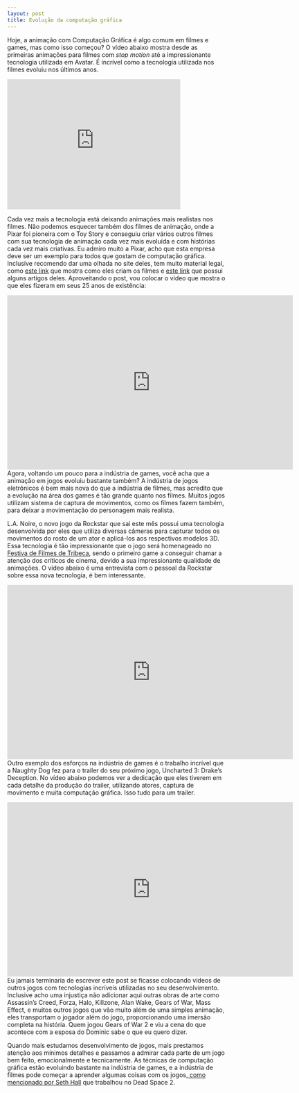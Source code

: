 ```yaml
---
layout: post
title: Evolução da computação gráfica
---
```


Hoje, a animação com Computação Gráfica é algo comum em filmes e games, mas como isso começou? O vídeo abaixo mostra desde as primeiras animações para filmes com *stop motion* até a impressionante tecnologia utilizada em Avatar. É incrível como a tecnologia utilizada nos filmes evoluiu nos últimos anos.

<iframe frameborder="0" height="300" src="http://player.vimeo.com/video/14437767?title=0&byline=0&portrait=0" width="400"></iframe>

Cada vez mais a tecnologia está deixando animações mais realistas nos filmes. Não podemos esquecer também dos filmes de animação, onde a Pixar foi pioneira com o Toy Story e conseguiu criar vários outros filmes com sua tecnologia de animação cada vez mais evoluída e com histórias cada vez mais criativas. Eu admiro muito a Pixar, acho que esta empresa deve ser um exemplo para todos que gostam de computação gráfica. Inclusive recomendo dar uma olhada no site deles, tem muito material legal, como [este link](http://www.pixar.com/howwedoit) que mostra como eles criam os filmes e [este link](http://graphics.pixar.com/library/) que possui alguns artigos deles. Aproveitando o post, vou colocar o vídeo que mostra o que eles fizeram em seus 25 anos de existência:

<span class="embed-youtube" style="text-align:center; display: block;"><iframe allowfullscreen="true" class="youtube-player" frameborder="0" height="402" src="http://www.youtube.com/embed/XBH1dcHoL6Y?version=3&rel=1&fs=1&autohide=2&showsearch=0&showinfo=1&iv_load_policy=1&wmode=transparent" type="text/html" width="660"></iframe></span>Agora, voltando um pouco para a indústria de games, você acha que a animação em jogos evoluiu bastante também? A indústria de jogos eletrônicos é bem mais nova do que a indústria de filmes, mas acredito que a evolução na área dos games é tão grande quanto nos filmes. Muitos jogos utilizam sistema de captura de movimentos, como os filmes fazem também, para deixar a movimentação do personagem mais realista.

L.A. Noire, o novo jogo da Rockstar que sai este mês possui uma tecnologia desenvolvida por eles que utiliza diversas câmeras para capturar todos os movimentos do rosto de um ator e aplicá-los aos respectivos modelos 3D. Essa tecnologia é tão impressionante que o jogo será homenageado no [Festiva de Filmes de Tribeca](http://www.kotaku.com.br/conteudo/l-a-noire-o-primeiro-game-no-festival-de-tribeca/), sendo o primeiro game a conseguir chamar a atenção dos críticos de cinema, devido a sua impressionante qualidade de animações. O vídeo abaixo é uma entrevista com o pessoal da Rockstar sobre essa nova tecnologia, é bem interessante.

<span class="embed-youtube" style="text-align:center; display: block;"><iframe allowfullscreen="true" class="youtube-player" frameborder="0" height="402" src="http://www.youtube.com/embed/aL9wsEFohTw?version=3&rel=1&fs=1&autohide=2&showsearch=0&showinfo=1&iv_load_policy=1&wmode=transparent" type="text/html" width="660"></iframe></span>Outro exemplo dos esforços na indústria de games é o trabalho incrível que a Naughty Dog fez para o trailer do seu próximo jogo, Uncharted 3: Drake’s Deception. No vídeo abaixo podemos ver a dedicação que eles tiverem em cada detalhe da produção do trailer, utilizando atores, captura de movimento e muita computação gráfica. Isso tudo para um trailer.

<span class="embed-youtube" style="text-align:center; display: block;"><iframe allowfullscreen="true" class="youtube-player" frameborder="0" height="402" src="http://www.youtube.com/embed/vAW6cps9ssc?version=3&rel=1&fs=1&autohide=2&showsearch=0&showinfo=1&iv_load_policy=1&wmode=transparent" type="text/html" width="660"></iframe></span>Eu jamais terminaria de escrever este post se ficasse colocando vídeos de outros jogos com tecnologias incríveis utilizadas no seu desenvolvimento. Inclusive acho uma injustiça não adicionar aqui outras obras de arte como Assassin’s Creed, Forza, Halo, Killzone, Alan Wake, Gears of War, Mass Effect, e muitos outros jogos que vão muito além de uma simples animação, eles transportam o jogador além do jogo, proporcionando uma imersão completa na história. Quem jogou Gears of War 2 e viu a cena do que acontece com a esposa do Dominic sabe o que eu quero dizer.

Quando mais estudamos desenvolvimento de jogos, mais prestamos atenção aos mínimos detalhes e passamos a admirar cada parte de um jogo bem feito, emocionalmente e tecnicamente. As técnicas de computação gráfica estão evoluindo bastante na indústria de games, e a indústria de filmes pode começar a aprender algumas coisas com os jogos,[ como mencionado por Seth Hall](http://www.kotaku.com.br/conteudo/agradeca-a-seth-hall-pela-inesquecivel-cirurgia-de-olho-em-dead-space-2/) que trabalhou no Dead Space 2.
